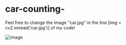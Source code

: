# car-counting-

Feel free to change the image "car.jpg" in the line [img = cv2.imread('car.jpg')] of my code!



![image](https://user-images.githubusercontent.com/48623046/125724257-7f402c83-c447-454c-bd0a-48dbfccf5813.png)
